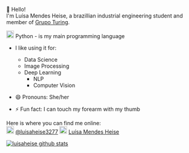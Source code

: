 
:wave: Hello! <br>
I'm Luísa Mendes Heise, a brazillian industrial engineering student and member of [Grupo Turing](https://github.com/GrupoTuring). <br>

<img height="20" width="20" src="https://simpleicons.org/icons/python.svg" /> Python - is my main programming language
 - I like using it for:

	 - Data Science 
	 - Image Processing
	 - Deep Learning
		 - NLP
		 - Computer Vision

- 😄 Pronouns: She/her
- ⚡ Fun fact: I can touch my forearm with my thumb 

Here is where you can find me online: <br>
<img height="20" width="20" src="https://simpleicons.org/icons/medium.svg" /> [@luisaheise3277](https://medium.com/@luisaheise3277) 
<img height="20" width="20" src="https://simpleicons.org/icons/linkedin.svg" /> [Luísa Mendes Heise](https://www.linkedin.com/in/lu%C3%ADsa-mendes-heise-9b5a15160/)

  
[![luisaheise github stats](https://github-readme-stats.vercel.app/api?username=luisaheise)](https://github.com/anuraghazra/github-readme-stats)
